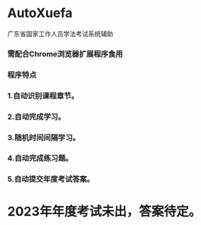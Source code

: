 # AutoXuefa
广东省国家工作人员学法考试系统辅助

### 需配合Chrome浏览器扩展程序食用

### 程序特点
### 1.自动识别课程章节。
### 2.自动完成学习。
### 3.随机时间间隔学习。
### 4.自动完成练习题。
### 5.自动提交年度考试答案。


# 2023年年度考试未出，答案待定。

